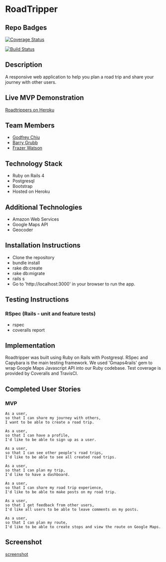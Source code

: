 # RoadTripper

## Repo Badges

[![Coverage Status](https://coveralls.io/repos/github/frazerWatson/road_tripper/badge.svg?branch=master)](https://coveralls.io/github/frazerWatson/road_tripper?branch=master)

[![Build Status](https://travis-ci.org/frazerWatson/road_tripper.svg?branch=master)](https://travis-ci.org/frazerWatson/road_tripper)

## Description

A responsive web application to help you plan a road trip and share your journey with other users.

## Live MVP Demonstration
[Roadtrippers on Heroku](http://roadtripper-makers.herokuapp.com)

## Team Members
- [Godfrey Chiu](https://github.com/ggwc82)
- [Barry Grubb](https://github.com/barrygrubb)
- [Frazer Watson](https://github.com/frazerWatson)

## Technology Stack

- Ruby on Rails 4
- Postgresql
- Bootstrap
- Hosted on Heroku

## Additional Technologies

- Amazon Web Services
- Google Maps API
- Geocoder

## Installation Instructions
- Clone the repository
- bundle install
- rake db:create
- rake db:migrate
- rails s
- Go to 'http://localhost:3000' in your browser to run the app.

## Testing Instructions

### RSpec (Rails - unit and feature tests)
- rspec
- coveralls report

## Implementation

Roadtripper was built using Ruby on Rails with Postgresql. RSpec and Capybara is the main testing framework. We used 'Gmaps4rails' gem to wrap Google Maps Javascript API into our Ruby codebase. Test coverage is provided by Coveralls and TravisCI.

## Completed User Stories

### MVP

```
As a user,
so that I can share my journey with others,
I want to be able to create a road trip.
```
```
As a user,
so that I can have a profile,
I'd like to be able to sign up as a user.
```
```
As a user,
so that I can see other people's road trips,
I'd like to be able to see all created road trips.
```
```
As a user,
so that I can plan my trip,
I'd like to have a dashboard.
```
```
As a user,
so that I can share my road trip experience,
I'd like to be able to make posts on my road trip.
```
```
As a user,
so that I get feedback from other users,
I'd like all users to be able to leave comments on my posts.
```
```
As a user,
so that I can plan my route,
I'd like to be able to create stops and view the route on Google Maps.
```

## Screenshot

[
screenshot](https://github.com/frazerWatson/road_tripper/blob/master/roadtripper-website.png)
